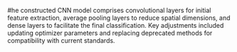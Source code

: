 #he constructed CNN model comprises convolutional layers for initial feature extraction, average pooling layers to reduce spatial dimensions, and dense layers to facilitate the final classification. Key adjustments included updating optimizer parameters and replacing deprecated methods for compatibility with current standards.
